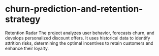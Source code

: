 # churn-prediction-and-retention-strategy
Retention Radar The project analyzes user behavior, forecasts churn, and develops personalized discount offers. It uses historical data to identify attrition risks, determining the optimal incentives to retain customers and enhance their loyalty.
